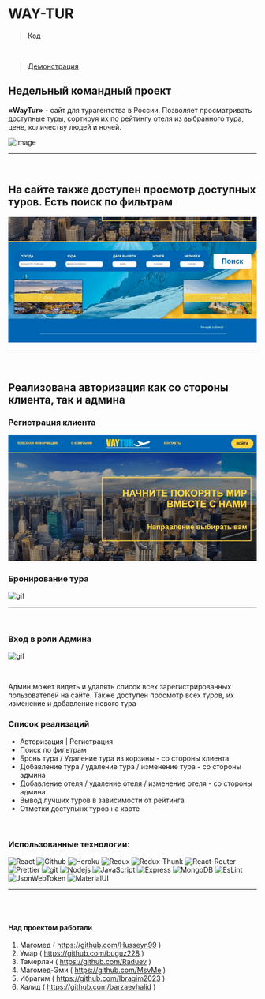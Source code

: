 # WAY-TUR


> [Код](https://github.com/Mataew/WAY-TUR)
<br>

> [Демонстрация](https://way-tur-mern.herokuapp.com/)


<h2> Недельный командный проект </h2>

**«WayTur»** - сайт для турагентства в России. Позволяет просматривать доступные туры, сортируя их по рейтингу отеля из выбранного тура, цене, количеству людей и ночей.

![image](https://github.com/Mataew/WAY-TUR/blob/main/gifs/сайт.gif)
___

<br>

## На сайте также доступен просмотр доступных туров. Есть поиск по фильтрам ##

![gif](https://github.com/Mataew/WAY-TUR/blob/main/gifs/поиск.gif)

___ 

<br>

## Реализована авторизация как со стороны клиента, так и админа ##

### Регистрация клиента ###

![gif](https://github.com/Mataew/WAY-TUR/blob/main/gifs/регистрация.gif)

### Бронирование тура ###

![gif](https://github.com/Mataew/WAY-TUR/blob/main/gifs/Бронь%20тура.gif)

___

<br>

### Вход в роли Админа ###

![gif](https://github.com/Mataew/WAY-TUR/blob/main/gifs/админка.gif)

<br>

<p>
  Админ может видеть и удалять список всех зарегистрированных пользователей на сайте. Также доступен просмотр всех туров, их изменение и добавление нового тура
</p>

### Список реализаций ###

* Авторизация | Регистрация
* Поиск по фильтрам
* Бронь тура / Удаление тура из корзины - со стороны клиента
* Добавление тура / удаление тура / изменение тура - со стороны админа
* Добавление отеля / удаление отеля / изменение отеля - со стороны админа
* Вывод лучших туров в зависимости от рейтинга
* Отметки доступынх туров на карте

<br>

### Использованные технологии: ###

<p>
  <img alt="React" src="https://img.shields.io/badge/-React-45b8d8?style=for-the-badge&logo=react&logoColor=white" />
  <img alt="Github" src="https://img.shields.io/badge/-Github-black?style=for-the-badge&logo=github&logoColor=white" />
  <img alt="Heroku" src="https://img.shields.io/badge/-Heroku-764ABC?style=for-the-badge&logo=heroku&logoColor=white" />
  <img alt="Redux" src="https://img.shields.io/badge/-Redux-430098?style=for-the-badge&logo=redux&logoColor=white" />
  <img alt="Redux-Thunk" src="https://img.shields.io/badge/-Redux_Thunk-white?style=for-the-badge&logo=Redux&logoColor=430098" />
   <img alt="React-Router" src="https://img.shields.io/badge/-React_Router-black?style=for-the-badge&logo=react-router&logoColor=orange" />
  <img alt="Prettier" src="https://img.shields.io/badge/-Prettier-grey?style=for-the-badge&logo=Prettier&logoColor=orange" />
  <img alt="git" src="https://img.shields.io/badge/-Git-F05032?style=for-the-badge&logo=git&logoColor=white" />
  <img alt="Nodejs" src="https://img.shields.io/badge/-Nodejs-43853d?style=for-the-badge&logo=Node.js&logoColor=white" />
  <img alt="JavaScript" src="https://img.shields.io/badge/-JavaScript-yellow?style=for-the-badge&logo=JavaScript&logoColor=white" />
  <img alt="Express" src="https://img.shields.io/badge/-express-black?style=for-the-badge&logo=express&logoColor=white" />
    <img alt="MongoDB" src="https://img.shields.io/badge/-MongoDB-green?style=for-the-badge&logo=MongoDB&logoColor=white" />
    <img alt="EsLint" src="https://img.shields.io/badge/-EsLint-blue?style=for-the-badge&logo=EsLint&logoColor=white" />
    <img alt="JsonWebToken" src="https://img.shields.io/badge/-JsonWebToken-black?style=for-the-badge&logo=JsonWebToken&logoColor=white" />
    <img alt="MaterialUI" src="https://img.shields.io/badge/-MaterialUI-blue?style=for-the-badge&logo=MaterialUI&logoColor=white" />
  </p>

___

<br><br>

#### Над проектом работали ####

1. Магомед ( https://github.com/Husseyn99 )
2. Умар ( https://github.com/buguz228 )
3. Тамерлан ( https://github.com/Raduev )
4. Магомед-Эми ( https://github.com/MsvMe )
5. Ибрагим ( https://github.com/Ibragim2023 )
6. Халид ( https://github.com/barzaevhalid )
